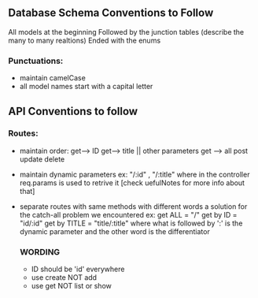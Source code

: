 ## Database Schema Conventions to Follow

All models at the beginning
Followed by the junction tables (describe the many to many realtions)
Ended with the enums

### Punctuations:

- maintain camelCase
- all model names start with a capital letter

## API Conventions to follow

### Routes:

- maintain order:
  get--> ID
  get--> title || other parameters
  get --> all
  post
  update
  delete
- maintain dynamic parameters
  ex: "/:id" , "/:title"
  where in the controller req.params is used to retrive it
  [check uefulNotes for more info about that]
- separate routes with same methods with different words
  a solution for the catch-all problem we encountered
  ex:
  get ALL = "/"
  get by ID = "id/:id"
  get by TITLE = "title/:title"
  where what is followed by ':' is the dynamic parameter and the other word is the differentiator

  ### WORDING

  - ID should be 'id' everywhere
  - use create NOT add
  - use get NOT list or show
